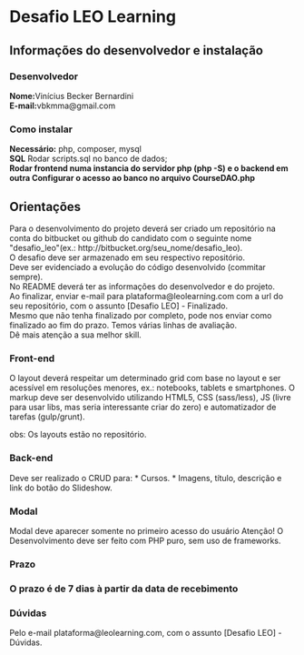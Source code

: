 <h1>Desafio LEO Learning</h1>

<h2>Informações do desenvolvedor e instalação</h2>

<h3>Desenvolvedor</h3>
<strong>Nome:</strong>Vinícius Becker Bernardini<br />
<strong>E-mail:</strong>vbkmma@gmail.com

<h3>Como instalar</h3>
<strong>Necessário:</strong> php, composer, mysql<br />
<strong>SQL</strong> Rodar scripts.sql no banco de dados;<br />
<strong>Rodar frontend numa instancia do servidor php (php -S) e o backend em outra </strong>
<strong>Configurar o acesso ao banco no arquivo CourseDAO.php </strong>


<h2>Orientações</h2>
Para o desenvolvimento do projeto deverá ser criado um repositório na conta do bitbucket ou github do candidato com o seguinte nome "desafio_leo"(ex.: http://bitbucket.org/seu_nome/desafio_leo).<br />
O desafio deve ser armazenado em seu respectivo repositório.<br />
Deve ser evidenciado a evolução do código desenvolvido (commitar sempre).<br />
No README deverá ter as informações do desenvolvedor e do projeto.<br />
Ao finalizar, enviar e-mail para plataforma@leolearning.com com a url do seu repositório, com o assunto [Desafio LEO] - Finalizado.<br />
Mesmo que não tenha finalizado por completo, pode nos enviar como finalizado ao fim do prazo. Temos várias linhas de avaliação.<br />
Dê mais atenção a sua melhor skill.

<h3>Front-end</h3>
O layout deverá respeitar um determinado grid com base no layout e ser acessível em resoluções menores, ex.: notebooks, tablets e smartphones. O markup deve ser desenvolvido utilizando HTML5, CSS (sass/less), JS (livre para usar libs, mas seria interessante criar do zero) e automatizador de tarefas (gulp/grunt).

obs: Os layouts estão no repositório.

<h3>Back-end</h3>
Deve ser realizado o CRUD para: * Cursos. * Imagens, título, descrição e link do botão do Slideshow.

<h3>Modal</h3>
Modal deve aparecer somente no primeiro acesso do usuário
Atenção!
O Desenvolvimento deve ser feito com PHP puro, sem uso de frameworks.

<h3>Prazo<h3>
O prazo é de 7 dias à partir da data de recebimento </strong>

<h3>Dúvidas</h3>
Pelo e-mail plataforma@leolearning.com, com o assunto [Desafio LEO] - Dúvidas.
